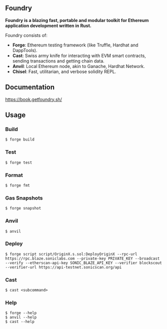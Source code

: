 ## Foundry

**Foundry is a blazing fast, portable and modular toolkit for Ethereum application development written in Rust.**

Foundry consists of:

-   **Forge**: Ethereum testing framework (like Truffle, Hardhat and DappTools).
-   **Cast**: Swiss army knife for interacting with EVM smart contracts, sending transactions and getting chain data.
-   **Anvil**: Local Ethereum node, akin to Ganache, Hardhat Network.
-   **Chisel**: Fast, utilitarian, and verbose solidity REPL.

## Documentation

https://book.getfoundry.sh/

## Usage

### Build

```shell
$ forge build
```

### Test

```shell
$ forge test
```

### Format

```shell
$ forge fmt
```

### Gas Snapshots

```shell
$ forge snapshot
```

### Anvil

```shell
$ anvil
```

### Deploy

```shell
$ forge script script/OriginX.s.sol:DeployOriginX --rpc-url https://rpc.blaze.soniclabs.com --private-key PRIVATE_KEY --broadcast --verify --etherscan-api-key SONIC_BLAZE_API_KEY --verifier blockscout --verifier-url https://api-testnet.sonicscan.org/api 
```

### Cast

```shell
$ cast <subcommand>
```

### Help

```shell
$ forge --help
$ anvil --help
$ cast --help
```
